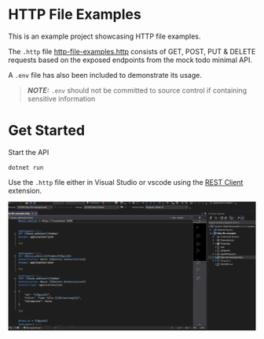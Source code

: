 # HTTP File Examples

This is an example project showcasing HTTP file examples. 

The `.http` file [http-file-examples.http](http-file-examples.http) consists of GET, POST, PUT & DELETE requests based on the exposed endpoints from the mock todo minimal API. 

A `.env` file has also been included to demonstrate its usage.

> **_NOTE:_**  `.env` should not be committed to source control if containing sensitive information 

# Get Started

Start the API

```
dotnet run 
```

Use the `.http` file either in Visual Studio or vscode using the [REST Client](https://marketplace.visualstudio.com/items?itemName=humao.rest-client) extension.

<img src="http-file-example.gif" style="max-width: 100%">
